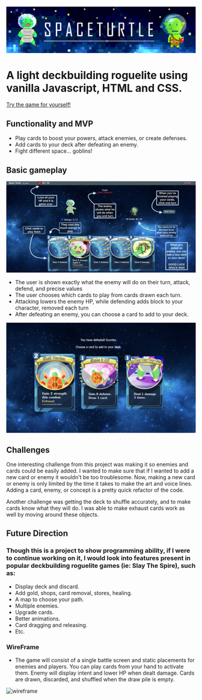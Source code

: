 ![spaceTurtle](./ghread.png)
# A light deckbuilding roguelite using vanilla Javascript, HTML and CSS.
[Try the game for yourself!](https://kunzels.github.io/SpaceTurtle/)
## Functionality and MVP

  * Play cards to boost your powers, attack enemies, or create defenses.
  * Add cards to your deck after defeating an enemy.    
  * Fight different space... goblins! 

## Basic gameplay

![howTo](./howTo.png)

* The user is shown exactly what the enemy will do on their turn, attack, defend, and precise values
* The user chooses which cards to play from cards drawn each turn. 
* Attacking lowers the enemy HP, while defending adds block to your character, removed each turn
* After defeating an enemy, you can choose a card to add to your deck.

![addCard](./addCard.png)

## Challenges

One interesting challenge from this project was making it so enemies and cards could be easily added. I wanted to make sure that if I wanted to add a new card or enemy it wouldn't be too troublesome.  Now, making a new card or enemy is only limited by the time it takes to make the art and voice lines. Adding a card, enemy, or concept is a pretty quick refactor of the code.

Another challenge was getting the deck to shuffle accurately, and to make cards know what they will do.  I was able to make exhaust cards work as well by moving around these objects.  
<!-- ```javascript
let enemy = {
        name: "Grumby", maxHealth: 40, hitPoints: 40, defense: 0, strength: 0, vulnerable: 0, weak: 0, moves: [
            { name: 'Bop', impact: "attack", attack: 6, sound:`./src/sounds/grumbyAttack` },
            { name: 'Cower', impact: "defend", defense: 6, sound:`./src/sounds/grumbyDefend` }
        ]}
    const enemies = [
        { name: "Grumby's Older Brother, Charles", 
                    maxHealth: 60, 
                    hitPoints: 60, 
                    defense: 0, 
                    strength: 0, 
                    vulnerable: 0, 
                    weak: 0,           
                    moves: [
                        { name: "'Where's my brudda?'", impact: "defend", defense: 15 },
                        { name: "'I'm bop ya!'", impact: "attack", attack: 8 },
                        { name: "'I'm smash ya!'", impact: "attack", attack: 12 },
                        { name: "'I'm take a break!'", impact: "defend", defense: 10 }
                    ]
        },
        { name: "The Goblin Kings Assassin",
                maxHealth: 120,
                hitPoints: 120,
                defense: 0,
                strength: 0,
                vulnerable: 0,
                weak: 0,
                moves: [
                    {name: "'You've been causing problems...'", impact: "embolden", defense: 15, gainStrength: 1 },
                    {name: "'Sharpening my blades...'", impact: "embolden", defense: 5, gainStrength: 2 },
                    {name: "'You will pay for your incursion...'", impact: "embiggen", attack: 1, gainStrength: 1 },
                    {name: "'These blades only get stronger...'", impact: "embiggen", attack: 1, gainStrength: 1 },
                    {name: "' Better run kid...'", impact: "embiggen", attack: 1, gainStrength: 1 },
                    {name: "' huh...'", impact: "defend", defense: 20 }
                ]
        },
``` -->

## Future Direction
    
  ### Though this is a project to show programming ability, if I were to continue working on it, I would look into features present in popular deckbuilding roguelite games (ie: Slay The Spire), such as: 

  * Display deck and discard.
  * Add gold, shops, card removal, stores, healing.
  * A map to choose your path.
  * Multiple enemies.
  * Upgrade cards.
  * Better animations.
  * Card dragging and releasing.
  * Etc.

### WireFrame
  * The game will consist of a single battle screen and static placements for enemies and players. You can play cards from your hand to activate them. Enemy will display intent and lower HP when dealt damage. Cards are drawn, discarded, and shuffled when the draw pile is empty. 

![wireframe](./turtle.png)
